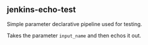 ## jenkins-echo-test

Simple parameter declarative pipeline used for testing.  

Takes the parameter `input_name` and then echos it out.  